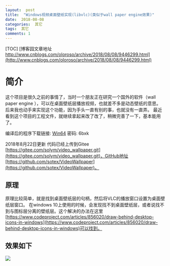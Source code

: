 ```yaml
---
layout:  post
title:  "Windows视频桌面壁纸实现(libvlc)(类似于wall paper engine效果)"
date:  2018-08-08
categories:  其它
tags:  其它
comments: 1
---
```


[TOC]
[博客园文章地址 http://www.cnblogs.com/oloroso/archive/2018/08/08/9446299.html](http://www.cnblogs.com/oloroso/archive/2018/08/08/9446299.html)
# 简介
这个项目是很久之前的事情了，当时一个朋友正在研究一个国外的软件（wall paper engine ），可以在桌面壁纸层播放视频，也就差不多是动态壁纸的意思。
后来我也动手来实现这个功能，因为手头一直有别的事，也就没有一直弄。
最近看到这个项目的工程文件，就继续拿起来改了改了，稍微完善了一下，基本能用了。

编译后的程序下载链接: [Win64](https://pan.baidu.com/s/1HN3wjQu8AX2L2x9JfV0UtQ) 密码: 6bxk

2018年8月22日更新
代码已经上传到Gitee [https://gitee.com/solym/video_wallpaper.git](https://gitee.com/solym/video_wallpaper.git)，GitHub地址[https://github.com/sotex/VideoWallpaper](https://github.com/sotex/VideoWallpaper)。

## 原理
原理比较简单，就是找到桌面壁纸层的句柄，然后将VLC的播放窗口设置为桌面壁纸层窗口。
在windows 10上使用的时候，会发现找不到桌面壁纸层，或者说找不到与图标层分离的壁纸层。这个解决的办法在这里[https://www.codeproject.com/articles/856020/draw-behind-desktop-icons-in-windows](https://www.codeproject.com/articles/856020/draw-behind-desktop-icons-in-windows)可以找到。

## 效果如下
![](https://images2018.cnblogs.com/blog/693958/201808/693958-20180808225926006-2055719741.jpg)